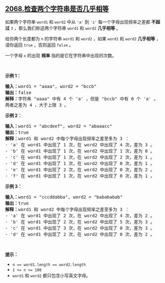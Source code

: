 ## [2068.检查两个字符串是否几乎相等](https://leetcode.cn/problems/check-whether-two-strings-are-almost-equivalent/)
<p>如果两个字符串 <code>word1</code>&nbsp;和 <code>word2</code>&nbsp;中从 <code>'a'</code>&nbsp;到 <code>'z'</code>&nbsp;每一个字母出现频率之差都 <strong>不超过</strong>&nbsp;<code>3</code>&nbsp;，那么我们称这两个字符串&nbsp;<code>word1</code> 和&nbsp;<code>word2</code> <strong>几乎相等</strong>&nbsp;。</p>

<p>给你两个长度都为&nbsp;<code>n</code>&nbsp;的字符串&nbsp;<code>word1</code> 和&nbsp;<code>word2</code>&nbsp;，如果&nbsp;<code>word1</code>&nbsp;和&nbsp;<code>word2</code>&nbsp;<strong>几乎相等</strong>&nbsp;，请你返回&nbsp;<code>true</code>&nbsp;，否则返回&nbsp;<code>false</code>&nbsp;。</p>

<p>一个字母 <code>x</code>&nbsp;的出现 <strong>频率</strong>&nbsp;指的是它在字符串中出现的次数。</p>

<p>&nbsp;</p>

<p><strong>示例 1：</strong></p>

<pre><b>输入：</b>word1 = "aaaa", word2 = "bccb"
<b>输出：</b>false
<b>解释：</b>字符串 "aaaa" 中有 4 个 'a' ，但是 "bccb" 中有 0 个 'a' 。
两者之差为 4 ，大于上限 3 。
</pre>

<p><strong>示例 2：</strong></p>

<pre><b>输入：</b>word1 = "abcdeef", word2 = "abaaacc"
<b>输出：</b>true
<b>解释：</b>word1 和 word2 中每个字母出现频率之差至多为 3 ：
- 'a' 在 word1 中出现了 1 次，在 word2 中出现了 4 次，差为 3 。
- 'b' 在 word1 中出现了 1 次，在 word2 中出现了 1 次，差为 0 。
- 'c' 在 word1 中出现了 1 次，在 word2 中出现了 2 次，差为 1 。
- 'd' 在 word1 中出现了 1 次，在 word2 中出现了 0 次，差为 1 。
- 'e' 在 word1 中出现了 2 次，在 word2 中出现了 0 次，差为 2 。
- 'f' 在 word1 中出现了 1 次，在 word2 中出现了 0 次，差为 1 。
</pre>

<p><strong>示例 3：</strong></p>

<pre><b>输入：</b>word1 = "cccddabba", word2 = "babababab"
<b>输出：</b>true
<b>解释：</b>word1 和 word2 中每个字母出现频率之差至多为 3 ：
- 'a' 在 word1 中出现了 2 次，在 word2 中出现了 4 次，差为 2 。
- 'b' 在 word1 中出现了 2 次，在 word2 中出现了 5 次，差为 3 。
- 'c' 在 word1 中出现了 3 次，在 word2 中出现了 0 次，差为 3 。
- 'd' 在 word1 中出现了 2 次，在 word2 中出现了 0 次，差为 2 。
</pre>

<p>&nbsp;</p>

<p><strong>提示：</strong></p>

<ul>
	<li><code>n == word1.length == word2.length</code></li>
	<li><code>1 &lt;= n &lt;= 100</code></li>
	<li><code>word1</code> 和&nbsp;<code>word2</code>&nbsp;都只包含小写英文字母。</li>
</ul>
